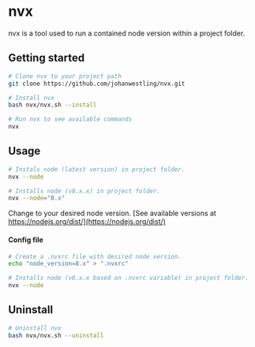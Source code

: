 # nvx
nvx is a tool used to run a contained node version within a project folder.

## Getting started
```bash
# Clone nvx to your project path
git clone https://github.com/johanwestling/nvx.git

# Install nvx
bash nvx/nvx.sh --install

# Run nvx to see available commands
nvx
```

## Usage
```bash
# Instals node (latest version) in project folder.
nvx --node

# Installs node (v8.x.x) in project folder.
nvx --node="8.x"
```

Change to your desired node version. [See available versions at https://nodejs.org/dist/](https://nodejs.org/dist/)

#### Config file
```bash
# Create a .nvxrc file with desired node version.
echo "node_version=8.x" > ".nvxrc"

# Installs node (v8.x.x based on .nvxrc variable) in project folder.
nvx --node
```

## Uninstall
```bash
# Uninstall nvx
bash nvx/nvx.sh --uninstall
```